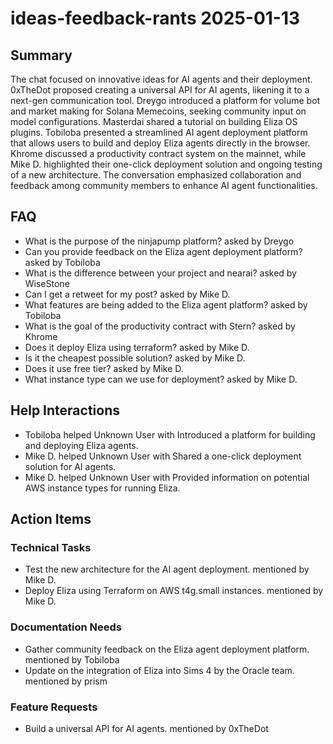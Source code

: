 # ideas-feedback-rants 2025-01-13

## Summary
The chat focused on innovative ideas for AI agents and their deployment. 0xTheDot proposed creating a universal API for AI agents, likening it to a next-gen communication tool. Dreygo introduced a platform for volume bot and market making for Solana Memecoins, seeking community input on model configurations. Masterdai shared a tutorial on building Eliza OS plugins. Tobiloba presented a streamlined AI agent deployment platform that allows users to build and deploy Eliza agents directly in the browser. Khrome discussed a productivity contract system on the mainnet, while Mike D. highlighted their one-click deployment solution and ongoing testing of a new architecture. The conversation emphasized collaboration and feedback among community members to enhance AI agent functionalities.

## FAQ
- What is the purpose of the ninjapump platform? asked by Dreygo
- Can you provide feedback on the Eliza agent deployment platform? asked by Tobiloba
- What is the difference between your project and nearai? asked by WiseStone
- Can I get a retweet for my post? asked by Mike D.
- What features are being added to the Eliza agent platform? asked by Tobiloba
- What is the goal of the productivity contract with Stern? asked by Khrome
- Does it deploy Eliza using terraform? asked by Mike D.
- Is it the cheapest possible solution? asked by Mike D.
- Does it use free tier? asked by Mike D.
- What instance type can we use for deployment? asked by Mike D.

## Help Interactions
- Tobiloba helped Unknown User with Introduced a platform for building and deploying Eliza agents.
- Mike D. helped Unknown User with Shared a one-click deployment solution for AI agents.
- Mike D. helped Unknown User with Provided information on potential AWS instance types for running Eliza.

## Action Items

### Technical Tasks
- Test the new architecture for the AI agent deployment. mentioned by Mike D.
- Deploy Eliza using Terraform on AWS t4g.small instances. mentioned by Mike D.

### Documentation Needs
- Gather community feedback on the Eliza agent deployment platform. mentioned by Tobiloba
- Update on the integration of Eliza into Sims 4 by the Oracle team. mentioned by prism

### Feature Requests
- Build a universal API for AI agents. mentioned by 0xTheDot